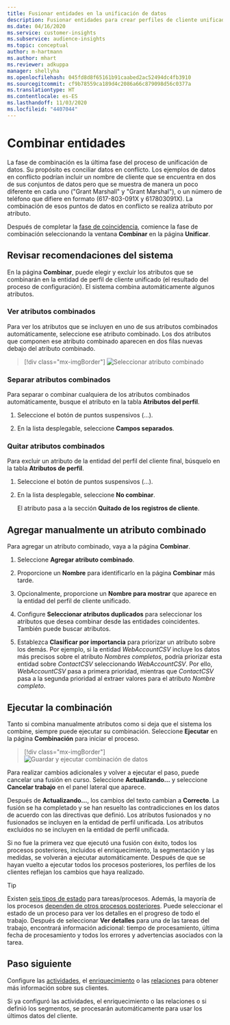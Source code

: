 ```yaml
---
title: Fusionar entidades en la unificación de datos
description: Fusionar entidades para crear perfiles de cliente unificados.
ms.date: 04/16/2020
ms.service: customer-insights
ms.subservice: audience-insights
ms.topic: conceptual
author: m-hartmann
ms.author: mhart
ms.reviewer: adkuppa
manager: shellyha
ms.openlocfilehash: 045fd8d8f65161b91caabed2ac52494dc4fb3910
ms.sourcegitcommit: cf9b78559ca189d4c2086a66c879098d56c0377a
ms.translationtype: HT
ms.contentlocale: es-ES
ms.lasthandoff: 11/03/2020
ms.locfileid: "4407044"
---
```

# <a name="merge-entities"></a>Combinar entidades

La fase de combinación es la última fase del proceso de unificación de datos. Su propósito es conciliar datos en conflicto. Los ejemplos de datos en conflicto podrían incluir un nombre de cliente que se encuentra en dos de sus conjuntos de datos pero que se muestra de manera un poco diferente en cada uno ("Grant Marshall" y "Grant Marshal"), o un número de teléfono que difiere en formato (617-803-091X y 617803091X). La combinación de esos puntos de datos en conflicto se realiza atributo por atributo.

Después de completar la [fase de coincidencia](match-entities.md), comience la fase de combinación seleccionando la ventana **Combinar** en la página **Unificar**.

## <a name="review-system-recommendations"></a>Revisar recomendaciones del sistema

En la página **Combinar**, puede elegir y excluir los atributos que se combinarán en la entidad de perfil de cliente unificado (el resultado del proceso de configuración). El sistema combina automáticamente algunos atributos.

### <a name="view-merged-attributes"></a>Ver atributos combinados

Para ver los atributos que se incluyen en uno de sus atributos combinados automáticamente, seleccione ese atributo combinado. Los dos atributos que componen ese atributo combinado aparecen en dos filas nuevas debajo del atributo combinado.

> [!div class="mx-imgBorder"]
> ![Seleccionar atributo combinado](media/configure-data-merge-profile-attributes.png "Seleccionar atributo combinado")

### <a name="separate-merged-attributes"></a>Separar atributos combinados

Para separar o combinar cualquiera de los atributos combinados automáticamente, busque el atributo en la tabla **Atributos del perfil**.

1. Seleccione el botón de puntos suspensivos (...).
  
2. En la lista desplegable, seleccione **Campos separados**.

### <a name="remove-merged-attributes"></a>Quitar atributos combinados

Para excluir un atributo de la entidad del perfil del cliente final, búsquelo en la tabla **Atributos de perfil**.

1. Seleccione el botón de puntos suspensivos (...).
  
2. En la lista desplegable, seleccione **No combinar**.

   El atributo pasa a la sección **Quitado de los registros de cliente**.

## <a name="manually-add-a-merged-attribute"></a>Agregar manualmente un atributo combinado

Para agregar un atributo combinado, vaya a la página **Combinar**.

1. Seleccione **Agregar atributo combinado**.

2. Proporcione un **Nombre** para identificarlo en la página **Combinar** más tarde.

3. Opcionalmente, proporcione un **Nombre para mostrar** que aparece en la entidad del perfil de cliente unificado.

4. Configure **Seleccionar atributos duplicados** para seleccionar los atributos que desea combinar desde las entidades coincidentes. También puede buscar atributos.

5. Establezca **Clasificar por importancia** para priorizar un atributo sobre los demás. Por ejemplo, si la entidad *WebAccountCSV* incluye los datos más precisos sobre el atributo *Nombres completos*, podría priorizar esta entidad sobre *ContactCSV* seleccionando *WebAccountCSV*. Por ello, *WebAccountCSV* pasa a primera prioridad, mientras que *ContactCSV* pasa a la segunda prioridad al extraer valores para el atributo *Nombre completo*.

## <a name="run-your-merge"></a>Ejecutar la combinación

Tanto si combina manualmente atributos como si deja que el sistema los combine, siempre puede ejecutar su combinación. Seleccione **Ejecutar** en la página **Combinación** para iniciar el proceso.

> [!div class="mx-imgBorder"]
> ![Guardar y ejecutar combinación de datos](media/configure-data-merge-save-run.png "Guardar y ejecutar combinación de datos")

Para realizar cambios adicionales y volver a ejecutar el paso, puede cancelar una fusión en curso. Seleccione **Actualizando...** y seleccione **Cancelar trabajo** en el panel lateral que aparece.

Después de **Actualizando...**, los cambios del texto cambian a **Correcto**. La fusión se ha completado y se han resuelto las contradicciones en los datos de acuerdo con las directivas que definió. Los atributos fusionados y no fusionados se incluyen en la entidad de perfil unificada. Los atributos excluidos no se incluyen en la entidad de perfil unificada.

Si no fue la primera vez que ejecutó una fusión con éxito, todos los procesos posteriores, incluidos el enriquecimiento, la segmentación y las medidas, se volverán a ejecutar automáticamente. Después de que se hayan vuelto a ejecutar todos los procesos posteriores, los perfiles de los clientes reflejan los cambios que haya realizado.

> [!TIP]
> Existen [seis tipos de estado](system.md#status-types) para tareas/procesos. Además, la mayoría de los procesos [dependen de otros procesos posteriores](system.md#refresh-policies). Puede seleccionar el estado de un proceso para ver los detalles en el progreso de todo el trabajo. Después de seleccionar **Ver detalles** para una de las tareas del trabajo, encontrará información adicional: tiempo de procesamiento, última fecha de procesamiento y todos los errores y advertencias asociados con la tarea.

## <a name="next-step"></a>Paso siguiente

Configure las [actividades](activities.md), el [enriquecimiento](enrichment-microsoft-graph.md) o las [relaciones](relationships.md) para obtener más información sobre sus clientes.

Si ya configuró las actividades, el enriquecimiento o las relaciones o si definió los segmentos, se procesarán automáticamente para usar los últimos datos del cliente.


